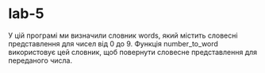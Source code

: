 # lab-5
У цій програмі ми визначили словник words, який містить словесні представлення для чисел від 0 до 9. Функція number_to_word використовує цей словник, щоб повернути словесне представлення для переданого числа.
